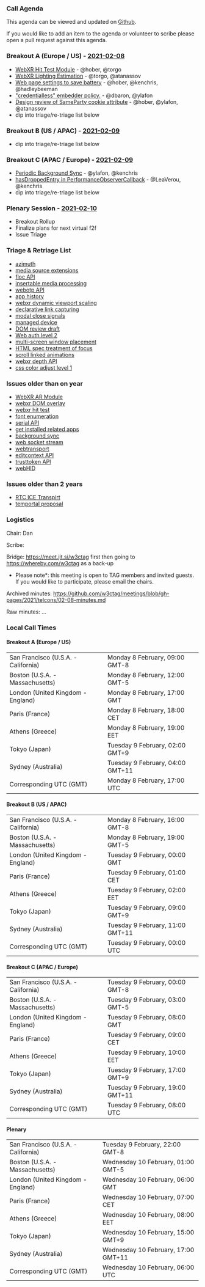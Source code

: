 ### Call Agenda

This agenda can be viewed and updated on [Github](https://github.com/w3ctag/meetings/blob/gh-pages/2021/telcons/02-08-agenda.md).

If you would like to add an item to the agenda or volunteer to scribe please open a pull request against this agenda.

### Breakout A (Europe / US) - [2021-02-08](https://www.timeanddate.com/worldclock/converter.html?iso=20210208T170000&p1=224&p2=43&p3=136&p4=195&p5=26&p6=248&p7=240)

* [WebXR Hit Test Module](https://github.com/w3ctag/design-reviews/issues/463) - @hober, @torgo
* [WebXR Lighting Estimation](https://github.com/w3ctag/design-reviews/issues/574) - @torgo, @atanassov
* [Web page settings to save battery](https://github.com/w3ctag/design-reviews/issues/546) - @hober, @kenchris, @hadleybeeman
* ["credentialless" embedder policy.](https://github.com/w3ctag/design-reviews/issues/582) - @dbaron, @ylafon
* [Design review of SameParty cookie attribute](https://github.com/w3ctag/design-reviews/issues/595) - @hober, @ylafon, @atanassov
* dip into triage/re-triage list below

### Breakout B (US / APAC) - [2021-02-09](https://www.timeanddate.com/worldclock/converter.html?iso=20210209T000000&p1=224&p2=43&p3=136&p4=195&p5=26&p6=248&p7=240)

* dip into triage/re-triage list below

### Breakout C (APAC / Europe) - [2021-02-09](https://www.timeanddate.com/worldclock/converter.html?iso=20210209T080000&p1=224&p2=43&p3=136&p4=195&p5=26&p6=248&p7=240)

* [Periodic Background Sync](https://github.com/w3ctag/design-reviews/issues/367) - @ylafon, @kenchris
* [hasDroppedEntry in PerformanceObserverCallback](https://github.com/w3ctag/design-reviews/issues/547) - @LeaVerou, @kenchris
* dip into triage/re-triage list below

### Plenary Session - [2021-02-10](https://www.timeanddate.com/worldclock/converter.html?iso=20210210T060000&p1=224&p2=43&p3=136&p4=195&p5=26&p6=248&p7=240)

* Breakout Rollup
* Finalize plans for next virtual f2f
* Issue Triage

### Triage & Retriage List

* [azimuth](https://github.com/w3ctag/design-reviews/issues/537)
* [media source extensions](https://github.com/w3ctag/design-reviews/issues/576)
* [floc API](https://github.com/w3ctag/design-reviews/issues/601)
* [insertable media processing](https://github.com/w3ctag/design-reviews/issues/603)
* [webotp API](https://github.com/w3ctag/design-reviews/issues/604)
* [app history](https://github.com/w3ctag/design-reviews/issues/605)
* [webxr dynamic viewport scaling](https://github.com/w3ctag/design-reviews/issues/588)
* [declarative link capturing](https://github.com/w3ctag/design-reviews/issues/589)
* [modal close signals](https://github.com/w3ctag/design-reviews/issues/594)
* [managed device](https://github.com/w3ctag/design-reviews/issues/606)
* [DOM review draft](https://github.com/w3ctag/design-reviews/issues/573)
* [Web auth level 2](https://github.com/w3ctag/design-reviews/issues/577)
* [multi-screen window placement](https://github.com/w3ctag/design-reviews/issues/602)
* [HTML spec treatment of focus](https://github.com/w3ctag/design-reviews/issues/468)
* [scroll linked animations](https://github.com/w3ctag/design-reviews/issues/521)
* [webxr depth API](https://github.com/w3ctag/design-reviews/issues/550)
* [css color adjust level 1](https://github.com/w3ctag/design-reviews/issues/583)

### Issues older than on year

* [WebXR AR Module](https://github.com/w3ctag/design-reviews/issues/462)
* [webxr DOM overlay](https://github.com/w3ctag/design-reviews/issues/470)
* [webxr hit test](https://github.com/w3ctag/design-reviews/issues/463)
* [font enumeration](https://github.com/w3ctag/design-reviews/issues/399)
* [serial API](https://github.com/w3ctag/design-reviews/issues/431)
* [get installed related apps](https://github.com/w3ctag/design-reviews/issues/436)
* [background sync](https://github.com/w3ctag/design-reviews/issues/367)
* [web socket stream](https://github.com/w3ctag/design-reviews/issues/394)
* [webtransport](https://github.com/w3ctag/design-reviews/issues/389)
* [editcontext API](https://github.com/w3ctag/design-reviews/issues/416)
* [trusttoken API](https://github.com/w3ctag/design-reviews/issues/414)
* [webHID](https://github.com/w3ctag/design-reviews/issues/370)

### Issues older than 2 years

* [RTC ICE Transpirt](https://github.com/w3ctag/design-reviews/issues/304)
* [temportal proposal](https://github.com/w3ctag/design-reviews/issues/311)

### Logistics

Chair: Dan

Scribe:

Bridge: https://meet.jit.si/w3ctag first then going to https://whereby.com/w3ctag as a back-up

* Please note*: this meeting is open to TAG members and invited guests. If you would like to participate, please email the chairs.

Archived minutes: https://github.com/w3ctag/meetings/blob/gh-pages/2021/telcons/02-08-minutes.md

Raw minutes: ...


### Local Call Times

#### Breakout A (Europe / US)

<table>
<tr><td> San Francisco (U.S.A. - California) <td> Monday 8 February, 09:00 GMT-8</td></tr>
<tr><td> Boston (U.S.A. - Massachusetts) <td> Monday 8 February, 12:00 GMT-5</td></tr>
<tr><td> London (United Kingdom - England) <td> Monday 8 February, 17:00 GMT</td></tr>
<tr><td> Paris (France) <td> Monday 8 February, 18:00 CET</td></tr>
<tr><td> Athens (Greece) <td> Monday 8 February, 19:00 EET</td></tr>
<tr><td> Tokyo (Japan) <td> Tuesday 9 February, 02:00 GMT+9</td></tr>
<tr><td> Sydney (Australia) <td> Tuesday 9 February, 04:00 GMT+11</td></tr>
<tr><td> Corresponding UTC (GMT) <td> Monday 8 February, 17:00 UTC</td></tr>
</table>

#### Breakout B (US / APAC)

<table>
<tr><td> San Francisco (U.S.A. - California) <td> Monday 8 February, 16:00 GMT-8</td></tr>
<tr><td> Boston (U.S.A. - Massachusetts) <td> Monday 8 February, 19:00 GMT-5</td></tr>
<tr><td> London (United Kingdom - England) <td> Tuesday 9 February, 00:00 GMT</td></tr>
<tr><td> Paris (France) <td> Tuesday 9 February, 01:00 CET</td></tr>
<tr><td> Athens (Greece) <td> Tuesday 9 February, 02:00 EET</td></tr>
<tr><td> Tokyo (Japan) <td> Tuesday 9 February, 09:00 GMT+9</td></tr>
<tr><td> Sydney (Australia) <td> Tuesday 9 February, 11:00 GMT+11</td></tr>
<tr><td> Corresponding UTC (GMT) <td> Tuesday 9 February, 00:00 UTC</td></tr>
</table>

#### Breakout C (APAC / Europe)

<table>
<tr><td> San Francisco (U.S.A. - California) <td> Tuesday 9 February, 00:00 GMT-8</td></tr>
<tr><td> Boston (U.S.A. - Massachusetts) <td> Tuesday 9 February, 03:00 GMT-5</td></tr>
<tr><td> London (United Kingdom - England) <td> Tuesday 9 February, 08:00 GMT</td></tr>
<tr><td> Paris (France) <td> Tuesday 9 February, 09:00 CET</td></tr>
<tr><td> Athens (Greece) <td> Tuesday 9 February, 10:00 EET</td></tr>
<tr><td> Tokyo (Japan) <td> Tuesday 9 February, 17:00 GMT+9</td></tr>
<tr><td> Sydney (Australia) <td> Tuesday 9 February, 19:00 GMT+11</td></tr>
<tr><td> Corresponding UTC (GMT) <td> Tuesday 9 February, 08:00 UTC</td></tr>
</table>

#### Plenary

<table>
<tr><td> San Francisco (U.S.A. - California) <td> Tuesday 9 February, 22:00 GMT-8</td></tr>
<tr><td> Boston (U.S.A. - Massachusetts) <td> Wednesday 10 February, 01:00 GMT-5</td></tr>
<tr><td> London (United Kingdom - England) <td> Wednesday 10 February, 06:00 GMT</td></tr>
<tr><td> Paris (France) <td> Wednesday 10 February, 07:00 CET</td></tr>
<tr><td> Athens (Greece) <td> Wednesday 10 February, 08:00 EET</td></tr>
<tr><td> Tokyo (Japan) <td> Wednesday 10 February, 15:00 GMT+9</td></tr>
<tr><td> Sydney (Australia) <td> Wednesday 10 February, 17:00 GMT+11</td></tr>
<tr><td> Corresponding UTC (GMT) <td> Wednesday 10 February, 06:00 UTC</td></tr>
</table>
